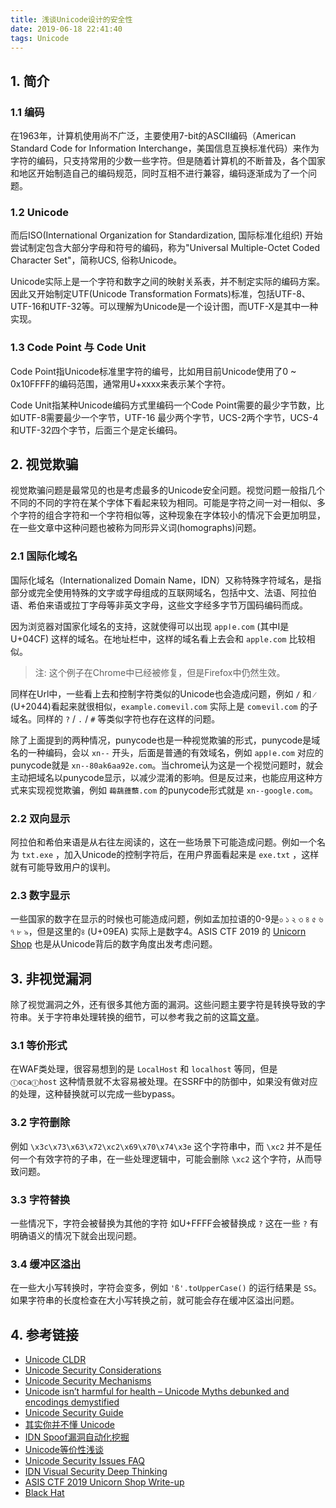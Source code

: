```yaml
---
title: 浅谈Unicode设计的安全性
date: 2019-06-18 22:41:40
tags: Unicode
---
```


## 1. 简介

### 1.1 编码

在1963年，计算机使用尚不广泛，主要使用7-bit的ASCII编码（American Standard Code for Information Interchange，美国信息互换标准代码）来作为字符的编码，只支持常用的少数一些字符。但是随着计算机的不断普及，各个国家和地区开始制造自己的编码规范，同时互相不进行兼容，编码逐渐成为了一个问题。

<!--more-->

### 1.2 Unicode

而后ISO(International Organization for Standardization, 国际标准化组织) 开始尝试制定包含大部分字母和符号的编码，称为"Universal Multiple-Octet Coded Character Set"，简称UCS, 俗称Unicode。

Unicode实际上是一个字符和数字之间的映射关系表，并不制定实际的编码方案。因此又开始制定UTF(Unicode Transformation Formats)标准，包括UTF-8、UTF-16和UTF-32等。可以理解为Unicode是一个设计图，而UTF-X是其中一种实现。

### 1.3 Code Point 与 Code Unit

Code Point指Unicode标准里字符的编号，比如用目前Unicode使用了0 ~ 0x10FFFF的编码范围，通常用U+xxxx来表示某个字符。

Code Unit指某种Unicode编码方式里编码一个Code Point需要的最少字节数，比如UTF-8需要最少一个字节，UTF-16 最少两个字节，UCS-2两个字节，UCS-4和UTF-32四个字节，后面三个是定长编码。

## 2. 视觉欺骗

视觉欺骗问题是最常见的也是考虑最多的Unicode安全问题。视觉问题一般指几个不同的不同的字符在某个字体下看起来较为相同。可能是字符之间一对一相似、多个字符的组合字符和一个字符相似等，这种现象在字体较小的情况下会更加明显，在一些文章中这种问题也被称为同形异义词(homographs)问题。

### 2.1 国际化域名

国际化域名（Internationalized Domain Name，IDN）又称特殊字符域名，是指部分或完全使用特殊的文字或字母组成的互联网域名，包括中文、法语、阿拉伯语、希伯来语或拉丁字母等非英文字母，这些文字经多字节万国码编码而成。

因为浏览器对国家化域名的支持，这就使得可以出现 `аррӏе.com` (其中I是U+04CF) 这样的域名。在地址栏中，这样的域名看上去会和 `apple.com` 比较相似。

> 注: 这个例子在Chrome中已经被修复，但是Firefox中仍然生效。

同样在Url中，一些看上去和控制字符类似的Unicode也会造成问题，例如 `/` 和 `⁄` (U+2044)看起来就很相似，`example.com⁄evil.com` 实际上是 `com⁄evil.com` 的子域名。同样的 `?` / `.` / `#` 等类似字符也存在这样的问题。

除了上面提到的两种情况，punycode也是一种视觉欺骗的形式，punycode是域名的一种编码，会以 `xn--` 开头，后面是普通的有效域名，例如 `аррӏе.com` 对应的punycode就是 `xn--80ak6aa92e.com`。当chrome认为这是一个视觉问题时，就会主动把域名以punycode显示，以减少混淆的影响。但是反过来，也能应用这种方式来实现视觉欺骗，例如 `䕮䕵䕶䕱.com` 的punycode形式就是 `xn--google.com`。

### 2.2 双向显示

阿拉伯和希伯来语是从右往左阅读的，这在一些场景下可能造成问题。例如一个名为 ``txt.exe`` ，加入Unicode的控制字符后，在用户界面看起来是 `exe.txt` ，这样就有可能导致用户的误判。

### 2.3 数字显示

一些国家的数字在显示的时候也可能造成问题，例如孟加拉语的0-9是০ ১ ২ ৩ ৪ ৫ ৬ ৭ ৮ ৯，但是这里的৪ (U+09EA) 实际上是数字4。ASIS CTF 2019 的 [Unicorn Shop]((https://github.com/hyperreality/ctf-writeups/tree/master/2019-asis)) 也是从Unicode背后的数字角度出发考虑问题。

## 3. 非视觉漏洞

除了视觉漏洞之外，还有很多其他方面的漏洞。这些问题主要字符是转换导致的字符串。关于字符串处理转换的细节，可以参考我之前的这篇[文章](https://lylemi.github.io/2018/10/29/unicode-normalization/)。

### 3.1 等价形式

在WAF类处理，很容易想到的是 `LocalHost` 和 `localhost` 等同，但是 `ⓛocaⓛhost` 这种情景就不太容易被处理。在SSRF中的防御中，如果没有做对应的处理，这种替换就可以完成一些bypass。

### 3.2 字符删除

例如 `\x3c\x73\x63\x72\xc2\x69\x70\x74\x3e` 这个字符串中，而 `\xc2`  并不是任何一个有效字符的子串，在一些处理逻辑中，可能会删除 `\xc2` 这个字符，从而导致问题。

### 3.3 字符替换

一些情况下，字符会被替换为其他的字符 如U+FFFF会被替换成 `?` 这在一些 `?` 有明确语义的情况下就会出现问题。

### 3.4 缓冲区溢出

在一些大小写转换时，字符会变多，例如 `'ß'.toUpperCase()` 的运行结果是 `SS`。如果字符串的长度检查在大小写转换之前，就可能会存在缓冲区溢出问题。

## 4. 参考链接

+ [Unicode CLDR](http://cldr.unicode.org/)
+ [Unicode Security Considerations](http://www.unicode.org/reports/tr36/)
+ [Unicode Security Mechanisms](http://www.unicode.org/reports/tr39/)
+ [Unicode isn’t harmful for health – Unicode Myths debunked and encodings demystified](https://10kloc.wordpress.com/2013/08/25/plain-text-doesnt-exist-unicode-and-encodings-demystified/)
+ [Unicode Security Guide](https://websec.github.io/unicode-security-guide/)
+ [其实你并不懂 Unicode](https://zhuanlan.zhihu.com/p/53714077)
+ [IDN Spoof漏洞自动化挖掘](https://lylemi.github.io/2018/12/08/idnfuzz/)
+ [Unicode等价性浅谈](https://lylemi.github.io/2018/10/29/unicode-normalization/)
+ [Unicode Security Issues FAQ](http://www.unicode.org/faq/security.html)
+ [IDN Visual Security Deep Thinking](https://xlab.tencent.com/en/wp-content/uploads/2019/02/idn-visual-security-deep-thinking.pdf)
+ [ASIS CTF 2019 Unicorn Shop Write-up](https://github.com/hyperreality/ctf-writeups/tree/master/2019-asis)
+ [Black Hat](https://www.blackhat.com/presentations/bh-usa-09/WEBER/BHUSA09-Weber-UnicodeSecurityPreview-PAPER.pdf)
